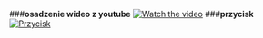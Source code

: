 ###**osadzenie wideo z youtube**
[![Watch the video](https://img.youtube.com/vi/dQw4w9WgXcQ/0.jpg)](https://www.youtube.com/embed/dQw4w9WgXcQ?si=Cl7Kdz7xLTkFSZNv)
###**przycisk**
[![Przycisk](https://img.shields.io/badge/Przycisk-Kliknij%20mnie-blue)](https://example.com)
